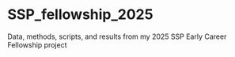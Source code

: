 # SSP_fellowship_2025
Data, methods, scripts, and results from my 2025 SSP Early Career Fellowship project
